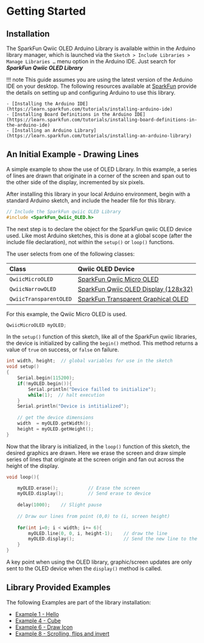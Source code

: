 # Getting Started


## Installation

The SparkFun Qwiic OLED Arduino Library is available within in the Arduino library manager, which is launched via the `Sketch > Include Libraries > Manage Libraries …` menu option in the Arduino IDE. Just search for ***SparkFun Qwiic OLED Library***

!!! note
    This guide assumes you are using the latest version of the Arduino IDE on your desktop. The following resources available at [SparkFun](https://www.sparkfun.com) provide the details on setting up and configuring Arduino to use this library.

    - [Installing the Arduino IDE](https://learn.sparkfun.com/tutorials/installing-arduino-ide)
    - [Installing Board Definitions in the Arduino IDE](https://learn.sparkfun.com/tutorials/installing-board-definitions-in-the-arduino-ide)
    - [Installing an Arduino Library](https://learn.sparkfun.com/tutorials/installing-an-arduino-library)

An Initial Example - Drawing Lines
---------
A simple example to show the use of OLED Library. In this example, a series of lines are drawn that originate in a corner of the screen and span out to the other side of the display, incremented by six pixels.

After installing this library in your local Arduino environment, begin with a standard Arduino sketch, and include the header file for this library.
```C++
// Include the SparkFun qwiic OLED Library
#include <SparkFun_Qwiic_OLED.h>
```
The next step is to declare the object for the SparkFun qwiic OLED device used. Like most Arduino sketches, this is done at a global scope (after the include file declaration), not within the ```setup()``` or ```loop()``` functions. 

The user selects from one of the following classes:

| Class | Qwiic OLED Device |
| :--- | :--- |
| `QwiicMicroOLED` | [SparkFun Qwiic Micro OLED ]( https://www.sparkfun.com/products/14532)| 
| `QwiicNarrowOLED` | [SparkFun Qwiic OLED Display (128x32) ]( https://www.sparkfun.com/products/17153)| 
| `QwiicTransparentOLED` | [SparkFun Transparent Graphical OLED]( https://www.sparkfun.com/products/15173)| 

For this example, the Qwiic Micro OLED is used.
```C++
QwiicMicroOLED myOLED;
```
In the ```setup()``` function of this sketch, like all of the SparkFun qwiic libraries, the device is initialized by calling the ```begin()``` method. This method returns a value of ```true``` on success, or ```false``` on failure. 
```C++
int width, height;  // global variables for use in the sketch
void setup()
{
    Serial.begin(115200);
    if(!myOLED.begin()){
        Serial.println("Device failled to initialize");
        while(1);  // halt execution
    }
    Serial.println("Device is intitialized");
    
    // get the device dimensions
    width  = myOLED.getWidth();
    height = myOLED.getHeight();
}
```
Now that the library is initialized, in the ```loop()``` function of this sketch, the desired graphics are drawn. Here we erase the screen and draw simple series of lines that originate at the screen origin and fan out across the height of the display. 

```C++
void loop(){

    myOLED.erase();           // Erase the screen
    myOLED.display();         // Send erase to device
    
    delay(1000);    // Slight pause
    
    // Draw our lines from point (0,0) to (i, screen height)
    
    for(int i=0; i < width; i+= 6){
        myOLED.line(0, 0, i, height-1);    // draw the line
        myOLED.display();                  // Send the new line to the device for display
    }
}
```
A key point when using the OLED library, graphic/screen updates are only sent to the OLED device when the ```display()``` method is called. 

Library Provided Examples
--------
The following Examples are part of the library installation:

* [Example 1 - Hello](https://github.com/sparkfun/SparkFun_Qwiic_OLED_Arduino_Library/blob/main/examples/Example01_Hello/Example01_Hello.ino)
* [Example 4 - Cube](https://github.com/sparkfun/SparkFun_Qwiic_OLED_Arduino_Library/blob/main/examples/Example4_Cube/Example4_Cube.ino)
* [Example 6 - Draw Icon](https://github.com/sparkfun/SparkFun_Qwiic_OLED_Arduino_Library/blob/main/examples/Example6_DrawIcon/Example6_DrawIcon.ino)
* [Example 8 - Scrolling, flips and invert](https://github.com/sparkfun/SparkFun_Qwiic_OLED_Arduino_Library/blob/main/examples/Example8_Scroll/Example8_Scroll.ino)



